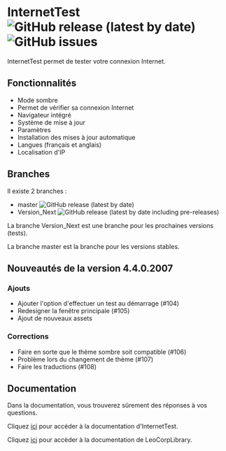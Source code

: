# InternetTest ![GitHub release (latest by date)](https://img.shields.io/github/v/release/Leo-Corporation/InternetTest) ![GitHub issues](https://img.shields.io/github/issues-raw/Leo-Corporation/InternetTest?label=issues)
InternetTest permet de tester votre connexion Internet.
## Fonctionnalités
* Mode sombre
* Permet de vérifier sa connexion Internet
* Navigateur intégré
* Système de mise à jour
* Paramètres
* Installation des mises à jour automatique
* Langues (français et anglais)
* Localisation d'IP
## Branches
Il existe 2 branches : 
* master ![GitHub release (latest by date)](https://img.shields.io/github/v/release/Leo-Corporation/InternetTest)
* Version_Next ![GitHub release (latest by date including pre-releases)](https://img.shields.io/github/v/release/Leo-Corporation/InternetTest?include_prereleases)

La branche Version_Next est une branche pour les prochaines versions (tests).

La branche master est la branche pour les versions stables.
## Nouveautés de la version 4.4.0.2007
### Ajouts
- Ajouter l'option d'effectuer un test au démarrage (#104)
- Redesigner la fenêtre principale (#105)
- Ajout de nouveaux assets
### Corrections
- Faire en sorte que le thème sombre soit compatible (#106)
- Problème lors du changement de thème (#107)
- Faire les traductions (#108)
## Documentation 
Dans la documentation, vous trouverez sûrement des réponses à vos questions.

Cliquez [ici](https://github.com/Leo-Corporation/InternetTest/wiki) pour accéder à la documentation d'InternetTest.

Cliquez [ici](https://github.com/Leo-Corporation/LeoCorpLibrary/wiki) pour accèder à la documentation de LeoCorpLibrary.

